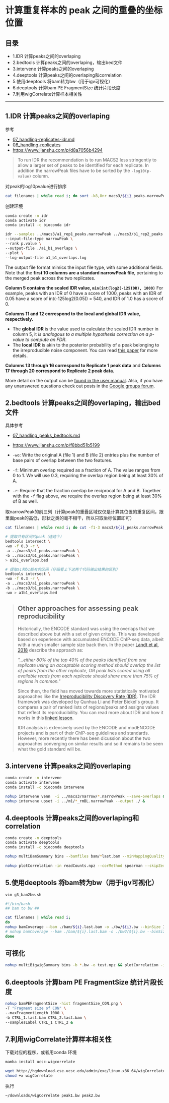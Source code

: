 # 计算重复样本的 peak 之间的重叠的坐标位置   

## 目录 #### 
- 1.IDR 计算peaks之间的overlaping  
- 2.bedtools 计算peaks之间的overlaping，输出bed文件  
- 3.intervene 计算peaks之间的overlaping  
- 4.deeptools 计算peaks之间的overlaping和correlation  
- 5.使用deeptools 将bam转为bw（用于igv可视化）
- 6.deeptools 计算bam PE FragmentSize 统计片段长度
- 7.利用wigCorrelate计算样本相关性    

---
## 1.IDR 计算peaks之间的overlaping  
参考  
- [07_handling-replicates-idr.md](https://github.com/hbctraining/Intro-to-ChIPseq/blob/master/lessons/07_handling-replicates-idr.md)
- [08_handling-replicates](https://rkhetani.github.io/Intro-to-ChIPseq/08_handling-replicates)
- https://www.jianshu.com/p/d8a7056b4294

>To run IDR the recommendation is to run MACS2 less stringently to allow a larger set of peaks to be identified for each replicate. In addition the narrowPeak files have to be sorted by the `-log10(p-value)` column.   

对peak的log10pvalue进行排序
```bash
cat filenames | while read i; do sort -k8,8nr macs3/${i}_peaks.narrowPeak > macs3/sorted_${i}_peaks.narrowPeak; done &
```
创建环境
```bash
conda create -n idr
conda activate idr
conda install -c bioconda idr

idr --samples ../macs3/a1_rep1_peaks.narrowPeak ../macs3/b1_rep2_peaks.narrowPeak \
--input-file-type narrowPeak \
--rank p.value \
--output-file ./a1_b1_overlaps \
--plot \
--log-output-file a1_b1_overlaps.log
```

The output file format mimics the input file type, with some additional fields. Note that the **first 10 columns are a standard narrowPeak file**, pertaining to the merged peak across the two replicates. 

**Column 5 contains the scaled IDR value, `min(int(log2(-125IDR), 1000)`** For example, peaks with an IDR of 0 have a score of 1000, peaks with an IDR of 0.05 have a score of int(-125log2(0.05)) = 540, and IDR of 1.0 has a score of 0.

**Columns 11 and 12 correspond to the local and global IDR value, respectively.** 
* The **global IDR** is the value used to calculate the scaled IDR number in column 5, it _is analogous to a multiple hypothesis correction on a p-value to compute an FDR_. 
* The **local IDR** is akin to the posterior probability of a peak belonging to the irreproducible noise component. You can read [this paper](http://projecteuclid.org/euclid.aoas/1318514284
) for more details. 

**Columns 13 through 16 correspond to Replicate 1 peak data** and **Columns 17 through 20 correspond to Replicate 2 peak data.**

More detail on the output can be [found in the user manual](https://github.com/nboley/idr#output-file-format). Also, if you have any unanswered questions check out posts in the [Google groups forum](https://groups.google.com/forum/#!forum/idr-discuss).  

## 2.bedtools 计算peaks之间的overlaping，输出bed文件   
具体参考   
- [07_handling_peaks_bedtools.md](https://github.com/hbctraining/Intro-to-ChIPseq-flipped/blob/main/lessons/07_handling_peaks_bedtools.md)
- https://www.jianshu.com/p/f8bbd51b5199  

- `-wo`: Write the original A (file 1) and B (file 2) entries plus the number of base pairs of overlap between the two features.  
- `-f`: Minimum overlap required as a fraction of A. The value ranges from 0 to 1. We will use 0.3, requiring the overlap region being at least 30% of A.  
- `-r`: Require that the fraction overlap be reciprocal for A and B. Together with the `-f` flag above, we require the overlap region being at least 30% of B as well.  

取narrowPeak的前三列（计算peak的重叠区域仅仅是计算其位置的重复区间，跟里面peak的高低，形状之类的毫不相干，所以只取坐标位置即可）  
```bash
cat filenames | while read i; do cut -f1-3 macs3/${i}_peaks.narrowPeak > macs3/top3_${i}_peaks.narrowPeak; done &
```
```bash
# 提取共有区间的peak（选这个）
bedtools intersect \
-wo -f 0.3 -r \
-a ../macs3/a1_peaks.narrowPeak \
-b ../macs3/b1_peaks.narrowPeak \
> a1b1_overlaps.bed

# 提取a1和b1都有的区间（仔细看上下这两个代码输出结果的区别）
bedtools intersect \
-wo -f 0.3 -r \
-a ../macs3/a1_peaks.narrowPeak \
-b ../macs3/b1_peaks.narrowPeak \
-wo > a1b1_overlaps.bed
```
> ## Other approaches for assessing peak reproducibility
> Historically, the ENCODE standard was using the overlaps that we described above but with a set of given criteria. This was developed based on experience with accumulated ENCODE ChIP-seq data, albeit with a much smaller sample size back then. In the paper [Landt et al, 2018](https://www.ncbi.nlm.nih.gov/pmc/articles/PMC3431496/) describe the approach as:
> 
> _"...either 80% of the top 40% of the peaks identified from one replicate using an acceptable scoring method should overlap the list of peaks from the other replicate, OR peak lists scored using all available reads from each replicate should share more than 75% of regions in common."_ 
> 
> Since then, the field has moved towards more statistically motivated approaches like the [Irreproducibility Discovery Rate (IDR)](https://sites.google.com/site/anshulkundaje/projects/idr). The IDR framework was developed by Qunhua Li and Peter Bickel's group. It compares a pair of ranked lists of regions/peaks and assigns values that reflect its reproducibility. You can read more about IDR and how it works in this [linked lesson](handling-replicates-idr.md).
> 
> IDR analysis is extensively used by the ENCODE and modENCODE projects and is part of their ChIP-seq guidelines and standards. However, more recently there has been dicussion about the two approaches converging on similar results and so it remains to be seen what the gold standard will be.


## 3.intervene 计算peaks之间的overlaping  
```bash
conda create -n intervene
conda activate intervene
conda install -c bioconda intervene

nohup intervene venn  -i ../macs3/narrow/*.narrowPeak --save-overlaps &
nohup intervene upset -i ../m1/*_rmBL.narrowPeak --output ./ &
```

## 4.deeptools 计算peaks之间的overlaping和correlation  
```bash
conda create -n deeptools
conda activate deeptools
conda install -c bioconda deeptools

nohup multiBamSummary bins --bamfiles bam/*last.bam --minMappingQuality 30 --labels CTRL_1 CTRL_2 CTRL_3 -out readCounts.npz --outRawCounts readCounts.tab && 
  
nohup plotCorrelation -in readCounts.npz --corMethod spearman --skipZeros --log1p --removeOutliers -p scatterplot -o scatterplot_SpM.pdf --outFileCorMatrix Spearman.tab &
```

## 5.使用deeptools 将bam转为bw（用于igv可视化）
```bash
vim g3_bam2bw.sh

#!/bin/bash
## bam to bw ##

cat filenames | while read i; 
do
nohup bamCoverage --bam ./bam/${i}.last.bam -o ./bw/${i}.bw --binSize 10 --normalizeUsing RPKM & 
# nohup bamCoverage --bam ./bam/${i}.last.bam -o ./bw2/${i}.bw --binSize 10 --normalizeUsing RPGC --effectiveGenomeSize 2652783500 --ignoreForNormalization chrX --extendReads & 
done
```

## 可视化  
```bash
nohup multiBigwigSummary bins -b *.bw -o test.npz && plotCorrelation -in test.npz --corMethod spearman --skipZeros --log1p --removeOutliers -p scatterplot -o scatterplot_SpM.pdf --outFileCorMatrix Spearman.tab &
```
    
## 6.deeptools 计算bam PE FragmentSize 统计片段长度  
```bash
nohup bamPEFragmentSize -hist fragmentSize_CON.png \
-T "Fragment size of CON" \
--maxFragmentLength 1000 \
-b CTRL_1.last.bam CTRL_2.last.bam \
--samplesLabel CTRL_1 CTRL_2 &
```

## 7.利用wigCorrelate计算样本相关性   
下载对应的程序，或者用conda 环境
```bash  
mamba install ucsc-wigcorrelate

wget http://hgdownload.cse.ucsc.edu/admin/exe/linux.x86_64/wigCorrelate
chmod +x wigCorrelate
```
执行   
```bash
~/downloads/wigCorrelate peak1.bw peak2.bw
```








